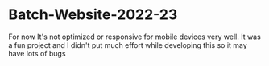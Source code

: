 # Batch-Website-2022-23
For now It's not optimized or responsive for mobile devices very well.
It was a fun project and I didn't put much effort while developing this so it may have lots of bugs 

